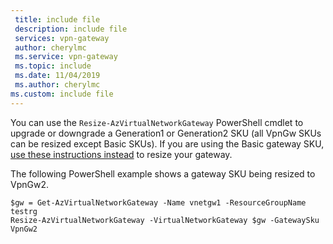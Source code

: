```yaml
---
 title: include file
 description: include file
 services: vpn-gateway
 author: cherylmc
 ms.service: vpn-gateway
 ms.topic: include
 ms.date: 11/04/2019
 ms.author: cherylmc
ms.custom: include file
---
```


You can use the `Resize-AzVirtualNetworkGateway` PowerShell cmdlet to upgrade or downgrade a Generation1 or Generation2 SKU (all VpnGw SKUs can be resized except Basic SKUs). If you are using the Basic gateway SKU, [use these instructions instead](../articles/vpn-gateway/vpn-gateway-about-skus-legacy.md#resize) to resize your gateway.

The following PowerShell example shows a gateway SKU being resized to VpnGw2.

```azurepowershell-interactive
$gw = Get-AzVirtualNetworkGateway -Name vnetgw1 -ResourceGroupName testrg
Resize-AzVirtualNetworkGateway -VirtualNetworkGateway $gw -GatewaySku VpnGw2
```
